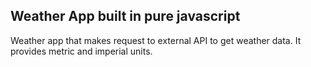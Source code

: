 ## Weather App built in pure javascript
Weather app that makes request to external API to get weather data. It provides metric and imperial units.

